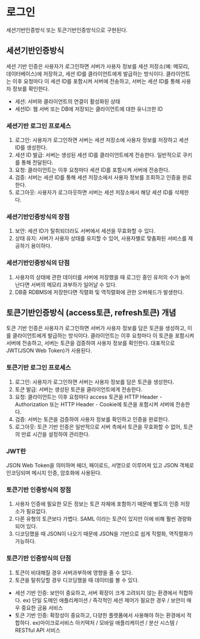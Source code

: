 # 로그인

세션기반인증방식 또는 토큰기반인증방식으로 구현된다.

## 세션기반인증방식

세션 기반 인증은 사용자가 로그인하면 서버가 사용자 정보를 세션 저장소(예: 메모리, 데이터베이스)에 저장하고, 세션 ID를 클라이언트에게 발급하는 방식이다. 클라이언트는 이후 요청마다 이 세션 ID를 포함시켜 서버에 전송하고, 서버는 세션 ID를 통해 사용자 정보를 확인한다.

- 세션: 서버와 클라이언트의 연결이 활성화된 상태
- 세션ID: 웹 서버 또는 DB에 저장되는 클라이언트에 대한 유니크한 ID

### 세션기반 로그인 프로세스

1. 로그인: 사용자가 로그인하면 서버는 세션 저장소에 사용자 정보를 저장하고 세션 ID를 생성한다.
2. 세션 ID 발급: 서버는 생성된 세션 ID를 클라이언트에게 전송한다. 일반적으로 쿠키를 통해 전달된다.
3. 요청: 클라이언트는 이후 요청마다 세션 ID를 포함시켜 서버에 전송한다.
4. 검증: 서버는 세션 ID를 통해 세션 저장소에서 사용자 정보를 조회하고 인증을 완료한다.
5. 로그아웃: 사용자가 로그아웃하면 서버는 세션 저장소에서 해당 세션 ID를 삭제한다.

### 세션기반인증방식의 장점

1. 보안: 세션 ID가 탈취되더라도 서버에서 세션을 무효화할 수 있다.
2. 상태 유지: 서버가 사용자 상태를 유지할 수 있어, 사용자별로 맞춤화된 서비스를 제공하기 용이하다.

### 세션기반인증방식의 단점

1. 사용자의 상태에 관한 데이터를 서버에 저장했을 때 로그인 중인 유저의 수가 늘어난다면 서버의 메모리 과부하가 일어날 수 있다.
2. DB중 RDBMS에 저장한다면 직렬화 및 역직렬화에 관한 오버헤드가 발생한다.

## 토큰기반인증방식 (access토큰, refresh토큰) 개념

토큰 기반 인증은 사용자가 로그인하면 서버가 사용자 정보를 담은 토큰을 생성하고, 이를 클라이언트에게 발급하는 방식이다. 클라이언트는 이후 요청마다 이 토큰을 포함시켜 서버에 전송하고, 서버는 토큰을 검증하여 사용자 정보를 확인한다. 대표적으로 JWT(JSON Web Token)가 사용된다.

### 토큰기반 로그인 프로세스

1. 로그인: 사용자가 로그인하면 서버는 사용자 정보를 담은 토큰을 생성한다.
2. 토큰 발급: 서버는 생성된 토큰을 클라이언트에게 전송한다.
3. 요청: 클라이언트는 이후 요청마다 access 토큰을 HTTP Header - Authorization 또는 HTTP Header - Cookie에 토큰을 포함시켜 서버에 전송한다.
4. 검증: 서버는 토큰을 검증하여 사용자 정보를 확인하고 인증을 완료한다.
5. 로그아웃: 토큰 기반 인증은 일반적으로 서버 측에서 토큰을 무효화할 수 없어, 토큰의 만료 시간을 설정하여 관리한다.

### JWT란

JSON Web Token을 의미하며 헤더, 페이로드, 서명으로 이루어져 있고 JSON 객체로 인코딩되며 메시지 인증, 암호화에 사용된다.

### 토큰기반 인증방식의 장점

1. 사용자 인증에 필요한 모든 정보는 토큰 자체에 포함하기 때문에 별도의 인증 저장소가 필요없다.
2. 다른 유형의 토큰보다 가볍다. SAML 이라는 토큰이 있지만 이에 비해 훨씬 경량화되어 있다.
3. 디코딩했을 때 JSON이 나오기 때문에 JSON을 기반으로 쉽게 직렬화, 역직렬화가 가능하다.

### 토큰기반 인증방식의 단점

1. 토큰이 비대해질 경우 서버과부하에 영향을 줄 수 있다.
2. 토큰을 탈취당할 경우 디코딩했을 때 데이터를 볼 수 있다.

- 세션 기반 인증: 보안이 중요하고, 서버 확장이 크게 고려되지 않는 환경에서 적합하다.
  ex) 단일 도메인 애플리케이션 / 즉각적인 세션 제어가 필요한 경우 / 보안이 매우 중요한 금융 서비스
- 토큰 기반 인증: 확장성이 중요하고, 다양한 플랫폼에서 사용해야 하는 환경에서 적합하다.
  ex)마이크로서비스 아키텍처 / 모바일 애플리케이션 / 분산 시스템 / RESTful API 서비스
